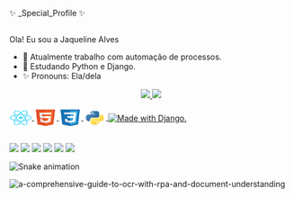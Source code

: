 
✨ _Special_Profile ✨ 
##
Ola! Eu sou a Jaqueline Alves

- 🔭 Atualmente trabalho com automação de processos.
- 🐍 Estudando Python e Django.
- ✨ Pronouns: Ela/dela
<div align="center">
  <a href="https://github.com/jaquelinealvess">
  <img height="180em" src="https://github-readme-stats.vercel.app/api?username=jaquelinealvess&show_icons=true&theme=dracula&include_all_commits=true&count_private=true"/>
  <img height="180em" src="https://github-readme-stats.vercel.app/api/top-langs/?username=jaquelinealvess&layout=compact&langs_count=7&theme=dracula"/>
</div>
<div style="display: inline_block"><br>
  <img align="center" alt="jaque-React" height="30" width="40" src="https://raw.githubusercontent.com/devicons/devicon/master/icons/react/react-original.svg">
  <img align="center" alt="jaque-HTML" height="30" width="40" src="https://raw.githubusercontent.com/devicons/devicon/master/icons/html5/html5-original.svg">
  <img align="center" alt="jaque-CSS" height="30" width="40" src="https://raw.githubusercontent.com/devicons/devicon/master/icons/css3/css3-original.svg">
  <img align="center" alt="jaque-Python" height="30" width="40" src="https://raw.githubusercontent.com/devicons/devicon/master/icons/python/python-original.svg">
  <a href="http://www.djangoproject.com/"><img src="https://www.djangoproject.com/m/img/badges/djangomade124x25.gif" border="0" align="center" alt="Made with Django." title="Made with Django." /></a>
</div>
  
  ##
   
<div> 
  <a href="https://app.slack.com/client/T014DF3NF9P/C013L4CQRLP/rimeto_profile/U02D83PR3GE" target="_blank"><img src="https://img.shields.io/badge/Slack-4A154B?style=for-the-badge&logo=slack&logoColor=white "target="_blank"></a>
  <a href="https://instagram.com/jaquelinealvess" target="_blank"><img src="https://img.shields.io/badge/-Instagram-%23E4405F?style=for-the-badge&logo=instagram&logoColor=white" target="_blank"></a>
 <a href="https://discord.gg/jaquelinealvess" target="_blank"><img src="https://img.shields.io/badge/Discord-7289DA?style=for-the-badge&logo=discord&logoColor=white" target="_blank"></a> 
  <a href="https://app.slack.com/client/T014DF3NF9P/C013L4CQRLP/rimeto_profile/U02D83PR3GE" target="_blank"><img src="	https://img.shields.io/badge/Slack-4A154B?style=for-the-badge&logo=slack&logoColor=white"target="_blank"></a> 
   <a href="mailto:jaqueline.alves.ilhs@gmail.com"><img src="https://img.shields.io/badge/Gmail-D14836?style=for-the-badge&logo=gmail&logoColor=white" target="_blank"></a>
  <a href="https://www.linkedin.com/in/jaqueline-alves-santos/>" target="_blank"><img src="https://img.shields.io/badge/-LinkedIn-%230077B5?style=for-the-badge&logo=linkedin&logoColor=white" target="_blank"></a> 
  
  ![Snake animation](https://github.com/Jaquelinealvess/jaquelinealvess/blob/output/github-contribution-grid-snake.svg)   
  
</div>
  
  ![a-comprehensive-guide-to-ocr-with-rpa-and-document-understanding](https://user-images.githubusercontent.com/58447836/180506235-351fa176-0b09-4a05-a89e-da31c9c970c3.gif)
